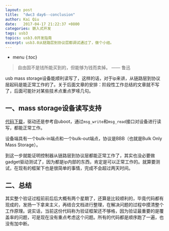 ```yaml
---
layout: post
title:  "dwc3 day6--conclusion"
author: Kai Qiu
date:   2017-04-17 21:22:37 +0800
categories: 嵌入式开发
tags: usb3
topics: usb3.0开发指南
excerpt: usb3.0从链路层到协议层都调试通过了，做个小结。
---
```


* menu
{:toc}

> 自由固不是钱所能买到的，但能够为钱而卖掉。 —— 鲁迅

usb mass storage设备能顺利读写了，这样的话，对于ip来讲，从链路层到协议层起码是能正常工作的了。关于后面文章的安排：阶段性工作总结的文章就不写了，后面可能针对某些技术点重点罗嗦几句。

## 一、mass storage设备读写支持

[代码下载](https://github.com/abcamus/dwc3-portable)，驱动还是参考自uboot，通过`msg_write`和`msg_read`接口对设备进行读写，都能正常工作。

设备端具有一个bulk-in端点和一个bulk-out端点，协议是BBB（也就是Bulk Only Mass Storage）。

到这一步就能证明控制器从链路层到协议层都能正常工作了，其实也没必要做gadget驱动测试了，因为都是ip内部的东西，肯定是可以正常工作的。就算要测试，在现有的框架下也是很简单的事情，完成不会超过两天时间。

## 二、总结

其实整个验证过程前前后后大概有两个星期了，还算是比较顺利的，毕竟代码都有现成的，发扬一下拿来主义，再结合文档进行整理，在解决问题的过程中摸清整个工作原理。说实话，当前这份代码称为验证框架还不够格，因为验证最重要的是覆盖率的问题，可是现在没有重点考虑这个问题。所有的代码都是顺序跑了一遍，也没有加中断。

